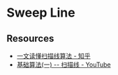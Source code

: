 # Sweep Line

## Resources

* [一文读懂扫描线算法 - 知乎](https://zhuanlan.zhihu.com/p/103616664)
* [基础算法(一) -- 扫描线 - YouTube](https://www.youtube.com/watch?v=ihf8JjQdta0)
